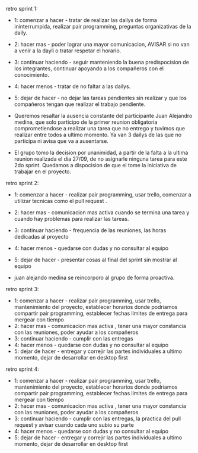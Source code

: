 retro sprint 1:
- 1: comenzar a hacer - tratar de realizar las dailys de forma ininterrumpida, realizar pair programming, preguntas organizativas de la daily.
- 2: hacer mas - poder lograr una mayor comunicacion, AVISAR si no van a venir a la dayli o tratar respetar el horario.
- 3: continuar haciendo - seguir manteniendo la buena predispocision de los integrantes, continuar apoyando a los compañeros con el conocimiento.
- 4: hacer menos - tratar de no faltar a las dailys.
- 5: dejar de hacer - no dejar las tareas pendientes sin realizar y que los compañeros tengan que realizar el trabajo pendiente.

- Queremos resaltar la ausencia constante del participante Juan Alejandro medina, 
que solo participo de la primer reunion obligatoria comprometiendose a realizar una tarea que no entrego y tuvimos que realizar entre todos a ultimo momento. 
Ya van 3 dailys de las que no participa ni avisa que va a ausentarse. 

- El grupo tomo la decision por unanimidad, a partir de la falta a la ultima reunion realizada el dia 27/09, de no asignarle ninguna tarea para este 2do sprint.
Quedamos a dispocision de que el tome la iniciativa de trabajar en el proyecto.


retro sprint 2:
- 1: comenzar a hacer - realizar pair programming, usar trello, comenzar a utilizar tecnicas como el pull request .
- 2: hacer mas - comunicacion mas activa cuando se termina una tarea y cuando hay problemas para realizar las tareas.
- 3: continuar haciendo - frequencia de las reuniones, las horas dedicadas al proyecto
- 4: hacer menos - quedarse con dudas y no consultar al equipo
- 5: dejar de hacer - presentar cosas al final del sprint sin mostrar al equipo

- juan alejando medina se reincorporo al grupo de forma proactiva.


retro sprint 3:
- 1: comenzar a hacer -  realizar pair programming, usar trello, mantenimiento del proyecto, establecer horarios donde podriamos compartir pair programming, establecer fechas limites de entrega para mergear con tiempo
- 2: hacer mas - comunicacion mas activa , tener una mayor constancia con las reuniones, poder ayudar a los compañeros
- 3: continuar haciendo - cumplir con las entregas
- 4: hacer menos - quedarse con dudas y no consultar al equipo
- 5: dejar de hacer - entregar y correjir las partes individuales a ultimo momento, dejar de desarrollar en desktop first


retro sprint 4:
- 1: comenzar a hacer -  realizar pair programming, usar trello, mantenimiento del proyecto, establecer horarios donde podriamos compartir pair programming, establecer fechas limites de entrega para mergear con tiempo
- 2: hacer mas - comunicacion mas activa , tener una mayor constancia con las reuniones, poder ayudar a los compañeros
- 3: continuar haciendo - cumplir con las entregas, la practica del pull request y avisar cuando cada uno subio su parte
- 4: hacer menos - quedarse con dudas y no consultar al equipo
- 5: dejar de hacer - entregar y correjir las partes individuales a ultimo momento, dejar de desarrollar en desktop first

